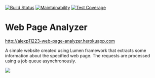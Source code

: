 [![Build Status](https://travis-ci.org/AlexP11223/php-project-lvl3.svg?branch=master)](https://travis-ci.org/AlexP11223/php-project-lvl3)
[![Maintainability](https://api.codeclimate.com/v1/badges/fd2a401ad73e174686e2/maintainability)](https://codeclimate.com/github/AlexP11223/php-project-lvl3/maintainability)
[![Test Coverage](https://api.codeclimate.com/v1/badges/fd2a401ad73e174686e2/test_coverage)](https://codeclimate.com/github/AlexP11223/php-project-lvl3/test_coverage)

# Web Page Analyzer

http://alexp11223-web-page-analyzer.herokuapp.com

A simple website created using Lumen framework that extracts some information about the specified web page. The requests are processed using a job queue asynchronously.

![](https://i.imgur.com/V0wBwyR.gif)
